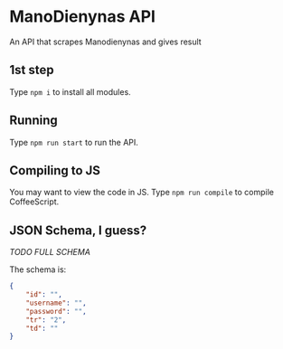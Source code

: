 # ManoDienynas API
An API that scrapes Manodienynas and gives result
## 1st step
Type `npm i` to install all modules.
## Running
Type `npm run start` to run the API.
## Compiling to JS
You may want to view the code in JS. Type `npm run compile` to compile CoffeeScript.
## JSON Schema, I guess?
*TODO FULL SCHEMA*

The schema is:
```json
{
    "id": "",
    "username": "",
    "password": "",
    "tr": "2",
    "td": "" 
}
```